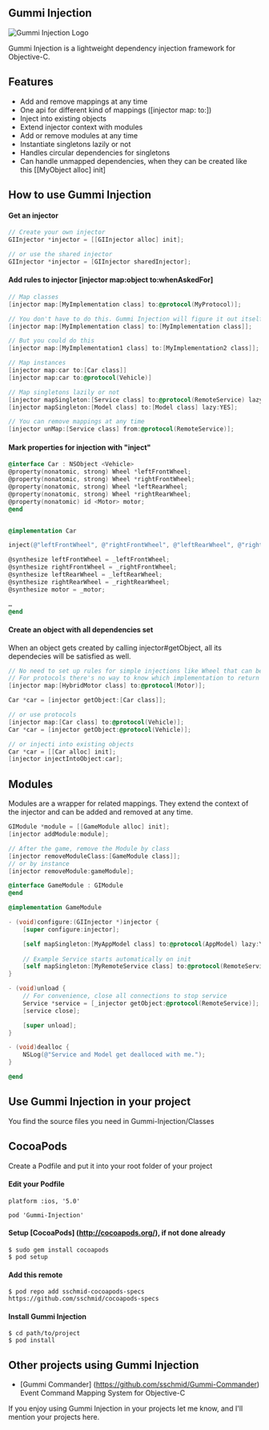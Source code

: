 ## Gummi Injection
![Gummi Injection Logo](http://sschmid.com/Gummi/Gummi-Injection/Gummi-Injection-128.png)

Gummi Injection is a lightweight dependency injection framework for Objective-C.

## Features
* Add and remove mappings at any time
* One api for different kind of mappings ([injector map: to:])
* Inject into existing objects
* Extend injector context with modules
* Add or remove modules at any time
* Instantiate singletons lazily or not
* Handles circular dependencies for singletons
* Can handle unmapped dependencies, when they can be created like this [[MyObject alloc] init]

## How to use Gummi Injection

#### Get an injector
```objective-c
// Create your own injector
GIInjector *injector = [[GIInjector alloc] init];

// or use the shared injector
GIInjector *injector = [GIInjector sharedInjector];
```

#### Add rules to injector [injector map:object to:whenAskedFor]
```objective-c
// Map classes
[injector map:[MyImplementation class] to:@protocol(MyProtocol)];

// You don't have to do this. Gummi Injection will figure it out itself.
[injector map:[MyImplementation class] to:[MyImplementation class]];

// But you could do this
[injector map:[MyImplementation1 class] to:[MyImplementation2 class]];

// Map instances
[injector map:car to:[Car class]]
[injector map:car to:@protocol(Vehicle)]

// Map singletons lazily or not
[injector mapSingleton:[Service class] to:@protocol(RemoteService) lazy:NO];
[injector mapSingleton:[Model class] to:[Model class] lazy:YES];

// You can remove mappings at any time
[injector unMap:[Service class] from:@protocol(RemoteService)];
```

#### Mark properties for injection with "inject"
```objective-c
@interface Car : NSObject <Vehicle>
@property(nonatomic, strong) Wheel *leftFrontWheel;
@property(nonatomic, strong) Wheel *rightFrontWheel;
@property(nonatomic, strong) Wheel *leftRearWheel;
@property(nonatomic, strong) Wheel *rightRearWheel;
@property(nonatomic) id <Motor> motor;
@end


@implementation Car

inject(@"leftFrontWheel", @"rightFrontWheel", @"leftRearWheel", @"rightRearWheel", @"motor");

@synthesize leftFrontWheel = _leftFrontWheel;
@synthesize rightFrontWheel = _rightFrontWheel;
@synthesize leftRearWheel = _leftRearWheel;
@synthesize rightRearWheel = _rightRearWheel;
@synthesize motor = _motor;

…
@end
```

#### Create an object with all dependencies set
When an object gets created by calling injector#getObject, all its dependecies will be satisfied as well.
```objective-c
// No need to set up rules for simple injections like Wheel that can be created with alloc init.
// For protocols there's no way to know which implementation to return - we need to set up a rule for it.
[injector map:[HybridMotor class] to:@protocol(Motor)];

Car *car = [injector getObject:[Car class]];

// or use protocols
[injector map:[Car class] to:@protocol(Vehicle)];
Car *car = [injector getObject:@protocol(Vehicle)];

// or injecti into existing objects
Car *car = [[Car alloc] init];
[injector injectIntoObject:car];
```

## Modules
Modules are a wrapper for related mappings. They extend the context of the injector and can be added and removed at any time.
```objective-c
GIModule *module = [[GameModule alloc] init];
[injector addModule:module];

// After the game, remove the Module by class
[injector removeModuleClass:[GameModule class]];
// or by instance
[injector removeModule:gameModule];
```

```objective-c
@interface GameModule : GIModule
@end

@implementation GameModule

- (void)configure:(GIInjector *)injector {
    [super configure:injector];

    [self mapSingleton:[MyAppModel class] to:@protocol(AppModel) lazy:YES];
    
    // Example Service starts automatically on init
    [self mapSingleton:[MyRemoteService class] to:@protocol(RemoteService) lazy:NO];
}

- (void)unload {
    // For convenience, close all connections to stop service
    Service *service = [_injector getObject:@protocol(RemoteService)];
    [service close];

    [super unload];
}

- (void)dealloc {
    NSLog(@"Service and Model get dealloced with me.");
}

@end
```

## Use Gummi Injection in your project

You find the source files you need in Gummi-Injection/Classes

## CocoaPods
Create a Podfile and put it into your root folder of your project

#### Edit your Podfile
```
platform :ios, '5.0'

pod 'Gummi-Injection'
```

#### Setup [CocoaPods] (http://cocoapods.org/), if not done already

```
$ sudo gem install cocoapods
$ pod setup
```

#### Add this remote
```
$ pod repo add sschmid-cocoapods-specs https://github.com/sschmid/cocoapods-specs
```

#### Install Gummi Injection
```
$ cd path/to/project
$ pod install
```

## Other projects using Gummi Injection

* [Gummi Commander] (https://github.com/sschmid/Gummi-Commander) Event Command Mapping System for Objective-C

If you enjoy using Gummi Injection in your projects let me know, and I'll mention your projects here.

